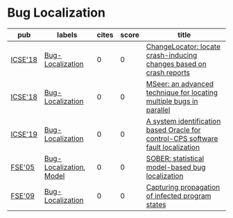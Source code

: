 # Bug Localization

|pub|labels|cites|score|title|
|---|------|-----|-----|-----|
|[ICSE'18](https://dblp.org/db/conf/icse/icse2018.html)|[Bug-Localization](Bug-Localization.md)|0|0|[ChangeLocator: locate crash-inducing changes based on crash reports](https://scholar.google.com/scholar?q=ChangeLocator%3A+locate+crash-inducing+changes+based+on+crash+reports)|
|[ICSE'18](https://dblp.org/db/conf/icse/icse2018.html)|[Bug-Localization](Bug-Localization.md)|0|0|[MSeer: an advanced technique for locating multiple bugs in parallel](https://scholar.google.com/scholar?q=MSeer%3A+an+advanced+technique+for+locating+multiple+bugs+in+parallel)|
|[ICSE'19](https://dblp.org/db/conf/icse/icse2019.html)|[Bug-Localization](Bug-Localization.md)|0|0|[A system identification based Oracle for control-CPS software fault localization](https://scholar.google.com/scholar?q=A+system+identification+based+Oracle+for+control-CPS+software+fault+localization)|
|[FSE'05](https://dblp.org/db/conf/sigsoft/fse2005.html)|[Bug-Localization](Bug-Localization.md), [Model](Model.md)|0|0|[SOBER: statistical model-based bug localization](https://scholar.google.com/scholar?q=SOBER%3A+statistical+model-based+bug+localization)|
|[FSE'09](https://dblp.org/db/conf/sigsoft/fse2009.html)|[Bug-Localization](Bug-Localization.md)|0|0|[Capturing propagation of infected program states](https://scholar.google.com/scholar?q=Capturing+propagation+of+infected+program+states)|
